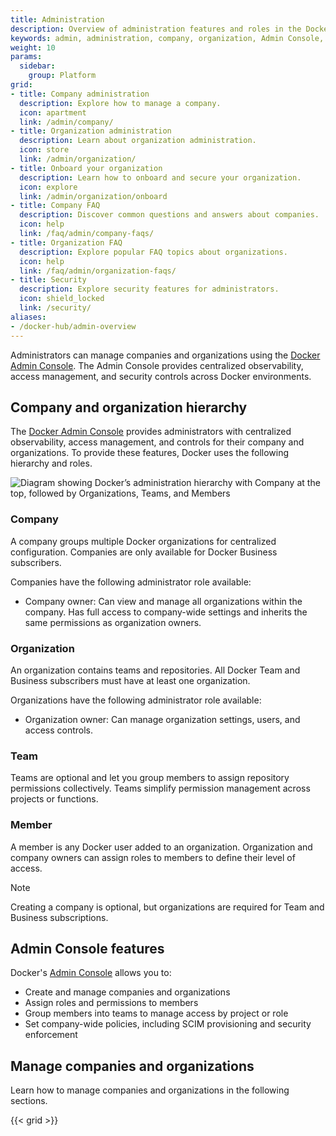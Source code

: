 ```yaml
---
title: Administration
description: Overview of administration features and roles in the Docker Admin Console
keywords: admin, administration, company, organization, Admin Console, user accounts, account management
weight: 10
params:
  sidebar:
    group: Platform
grid:
- title: Company administration
  description: Explore how to manage a company.
  icon: apartment
  link: /admin/company/
- title: Organization administration
  description: Learn about organization administration.
  icon: store
  link: /admin/organization/
- title: Onboard your organization
  description: Learn how to onboard and secure your organization.
  icon: explore
  link: /admin/organization/onboard
- title: Company FAQ
  description: Discover common questions and answers about companies.
  icon: help
  link: /faq/admin/company-faqs/
- title: Organization FAQ
  description: Explore popular FAQ topics about organizations.
  icon: help
  link: /faq/admin/organization-faqs/
- title: Security
  description: Explore security features for administrators.
  icon: shield_locked
  link: /security/
aliases:
- /docker-hub/admin-overview
---
```


Administrators can manage companies and organizations using the
[Docker Admin Console](https://app.docker.com/admin). The Admin Console
provides centralized observability, access management, and security controls
across Docker environments.

## Company and organization hierarchy

The [Docker Admin Console](https://app.docker.com/admin) provides administrators with centralized observability, access management, and controls for their company and organizations. To provide these features, Docker uses the following hierarchy and roles.

![Diagram showing Docker’s administration hierarchy with Company at the top, followed by Organizations, Teams, and Members](./images/docker-admin-structure.webp)

### Company

A company groups multiple Docker organizations for centralized configuration.
Companies are only available for Docker Business subscribers.

Companies have the following administrator role available:

- Company owner: Can view and manage all organizations within the company.
Has full access to company-wide settings and inherits the same permissions as
organization owners.

### Organization

An organization contains teams and repositories. All Docker Team and Business
subscribers must have at least one organization.

Organizations have the following administrator role available:

- Organization owner: Can manage organization settings, users, and access
controls.

### Team

Teams are optional and let you group members to assign repository permissions
collectively. Teams simplify permission management across projects
or functions.

### Member

A member is any Docker user added to an organization. Organization and company
owners can assign roles to members to define their level of access.

> [!NOTE]
>
> Creating a company is optional, but organizations are required for Team and
Business subscriptions.

## Admin Console features

Docker's [Admin Console](https://app.docker.com/admin) allows you to:

- Create and manage companies and organizations
- Assign roles and permissions to members
- Group members into teams to manage access by project or role
- Set company-wide policies, including SCIM provisioning and security
enforcement

## Manage companies and organizations

Learn how to manage companies and organizations in the following sections.

{{< grid >}}
